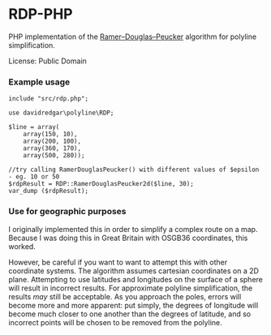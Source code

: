# RDP-PHP
PHP implementation of the [Ramer–Douglas–Peucker](http://en.wikipedia.org/wiki/Ramer%E2%80%93Douglas%E2%80%93Peucker_algorithm) algorithm for polyline simplification.

License: Public Domain

### Example usage ###

    include "src/rdp.php";

    use davidredgar\polyline\RDP;

    $line = array(
        array(150, 10),
        array(200, 100),
        array(360, 170),
        array(500, 280));

    //try calling RamerDouglasPeucker() with different values of $epsilon - eg. 10 or 50
    $rdpResult = RDP::RamerDouglasPeucker2d($line, 30);
    var_dump ($rdpResult);

### Use for geographic purposes ###

I originally implemented this in order to simplify a complex route on a map. Because I was doing this in Great Britain with OSGB36 coordinates, this worked.

However, be careful if you want to want to attempt this with other coordinate systems. The algorithm assumes cartesian coordinates on a 2D plane. Attempting to use latitudes and longitudes on the surface of a sphere will result in incorrect results. For approximate polyline simplification, the results *may* still be acceptable. As you approach the poles, errors will become more and more apparent: put simply, the degrees of longitude will become much closer to one another than the degrees of latitude, and so incorrect points will be chosen to be removed from the polyline.

